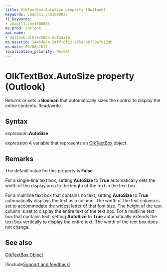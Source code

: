 ```yaml
---
title: OlkTextBox.AutoSize property (Outlook)
keywords: vbaol11.chm1000035
f1_keywords:
- vbaol11.chm1000035
ms.prod: outlook
api_name:
- Outlook.OlkTextBox.AutoSize
ms.assetid: 2445da74-24ff-8f22-a55a-b6f39a79129b
ms.date: 06/08/2017
localization_priority: Normal
---
```



# OlkTextBox.AutoSize property (Outlook)

Returns or sets a  **Boolean** that automatically sizes the control to display the entire contents. Read/write.


## Syntax

_expression_.**AutoSize**

_expression_ A variable that represents an [OlkTextBox](Outlook.OlkTextBox.md) object.


## Remarks

 The default value for this property is **False**.

For a single-line text box, setting  **AutoSize** to **True** automatically sets the width of the display area to the length of the text in the text box.

For a multiline text box that contains no text, setting  **AutoSize** to **True** automatically displays the text as a column. The width of the text column is set to accommodate the widest letter of that font size. The height of the text column is set to display the entire text of the text box. For a multiline text box that contains text, setting **AutoSize** to **True** automatically extends the text box vertically to display the entire text. The width of the text box does not change.


## See also


[OlkTextBox Object](Outlook.OlkTextBox.md)

[!include[Support and feedback](~/includes/feedback-boilerplate.md)]